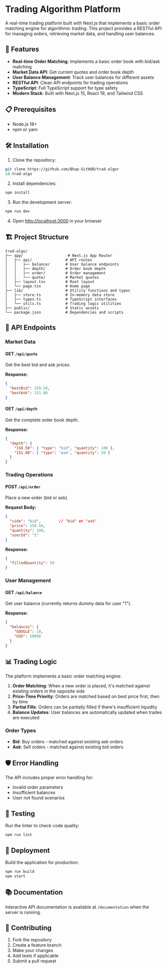 # Trading Algorithm Platform

A real-time trading platform built with Next.js that implements a basic order matching engine for algorithmic trading. This project provides a RESTful API for managing orders, retrieving market data, and handling user balances.

## 🚀 Features

- **Real-time Order Matching**: Implements a basic order book with bid/ask matching
- **Market Data API**: Get current quotes and order book depth
- **User Balance Management**: Track user balances for different assets
- **RESTful API**: Clean API endpoints for trading operations
- **TypeScript**: Full TypeScript support for type safety
- **Modern Stack**: Built with Next.js 15, React 19, and Tailwind CSS

## 📋 Prerequisites

- Node.js 18+ 
- npm or yarn

## 🛠️ Installation

1. Clone the repository:
```bash
git clone https://github.com/Bhup-GitHUB/trad-algor
cd trad-algo
```

2. Install dependencies:
```bash
npm install
```

3. Run the development server:
```bash
npm run dev
```

4. Open [http://localhost:3000](http://localhost:3000) in your browser

## 🏗️ Project Structure

```
trad-algo/
├── app/                    # Next.js App Router
│   ├── api/               # API routes
│   │   ├── balance/       # User balance endpoints
│   │   ├── depth/         # Order book depth
│   │   ├── order/         # Order management
│   │   └── quote/         # Market quotes
│   ├── layout.tsx         # Root layout
│   └── page.tsx           # Home page
├── lib/                   # Utility functions and types
│   ├── store.ts           # In-memory data store
│   ├── types.ts           # TypeScript interfaces
│   └── utils.ts           # Trading logic utilities
├── public/                # Static assets
└── package.json           # Dependencies and scripts
```

## 🔌 API Endpoints

### Market Data

#### GET `/api/quote`
Get the best bid and ask prices.

**Response:**
```json
{
  "bestBid": 150.50,
  "bestAsk": 151.00
}
```

#### GET `/api/depth`
Get the complete order book depth.

**Response:**
```json
{
  "depth": {
    "150.50": { "type": "bid", "quantity": 100 },
    "151.00": { "type": "ask", "quantity": 50 }
  }
}
```

### Trading Operations

#### POST `/api/order`
Place a new order (bid or ask).

**Request Body:**
```json
{
  "side": "bid",        // "bid" or "ask"
  "price": 150.50,
  "quantity": 100,
  "userId": "1"
}
```

**Response:**
```json
{
  "filledQuantity": 50
}
```

### User Management

#### GET `/api/balance`
Get user balance (currently returns dummy data for user "1").

**Response:**
```json
{
  "balances": {
    "GOOGLE": 10,
    "USD": 50000
  }
}
```

## 📊 Trading Logic

The platform implements a basic order matching engine:

1. **Order Matching**: When a new order is placed, it's matched against existing orders in the opposite side
2. **Price-Time Priority**: Orders are matched based on best price first, then by time
3. **Partial Fills**: Orders can be partially filled if there's insufficient liquidity
4. **Balance Updates**: User balances are automatically updated when trades are executed

### Order Types

- **Bid**: Buy orders - matched against existing ask orders
- **Ask**: Sell orders - matched against existing bid orders

## 🛡️ Error Handling

The API includes proper error handling for:
- Invalid order parameters
- Insufficient balances
- User not found scenarios

## 🧪 Testing

Run the linter to check code quality:
```bash
npm run lint
```

## 🚀 Deployment

Build the application for production:
```bash
npm run build
npm start
```

## 📚 Documentation

Interactive API documentation is available at `/documentation` when the server is running.

## 🤝 Contributing

1. Fork the repository
2. Create a feature branch
3. Make your changes
4. Add tests if applicable
5. Submit a pull request

